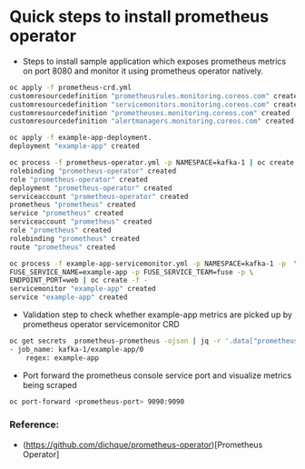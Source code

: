 Quick steps to install prometheus operator
===

* Steps to install sample application which exposes prometheus metrics on port 8080 and monitor it using prometheus operator natively.
```bash
oc apply -f prometheus-crd.yml
customresourcedefinition "prometheusrules.monitoring.coreos.com" created
customresourcedefinition "servicemonitors.monitoring.coreos.com" created
customresourcedefinition "prometheuses.monitoring.coreos.com" created
customresourcedefinition "alertmanagers.monitoring.coreos.com" created

oc apply -f example-app-deployment.
deployment "example-app" created

oc process -f prometheus-operator.yml -p NAMESPACE=kafka-1 | oc create -f -
rolebinding "prometheus-operator" created
role "prometheus-operator" created
deployment "prometheus-operator" created
serviceaccount "prometheus-operator" created
prometheus "prometheus" created
service "prometheus" created
serviceaccount "prometheus" created
role "prometheus" created
rolebinding "prometheus" created
route "prometheus" created

oc process -f example-app-servicemonitor.yml -p NAMESPACE=kafka-1 -p  \
FUSE_SERVICE_NAME=example-app -p FUSE_SERVICE_TEAM=fuse -p \
ENDPOINT_PORT=web | oc create -f -
servicemonitor "example-app" created
service "example-app" created

```

* Validation step to check whether example-app metrics are picked up by prometheus operator servicemonitor CRD

```bash
oc get secrets  prometheus-prometheus -ojson | jq -r '.data["prometheus.yaml"]' | base64 -D | grep example-app
- job_name: kafka-1/example-app/0
    regex: example-app

```
* Port forward the prometheus console service port and visualize metrics being scraped
```bash
oc port-forward <prometheus-port> 9090:9090
```
### Reference:
* (https://github.com/dichque/prometheus-operator)[Prometheus Operator]
